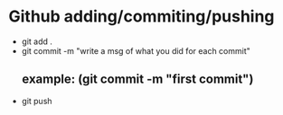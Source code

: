 # Github adding/commiting/pushing


- git add .
- git commit -m "write a msg of what you did for each commit"
    ## example: (git commit -m "first commit")
- git push
